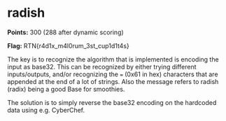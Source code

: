 radish
======

**Points:** 300 (288 after dynamic scoring)

**Flag:** RTN{r4d1x_m4l0rum_3st_cup1d1t4s}

The key is to recognize the algorithm that is implemented is encoding the input as base32. This can be recognized by either trying different inputs/outputs, and/or recognizing the `=` (0x61 in hex) characters that are appended at the end of a lot of strings. Also the message refers to radish (radix) being a good Base for smoothies.

The solution is to simply reverse the base32 encoding on the hardcoded data using e.g. CyberChef.
